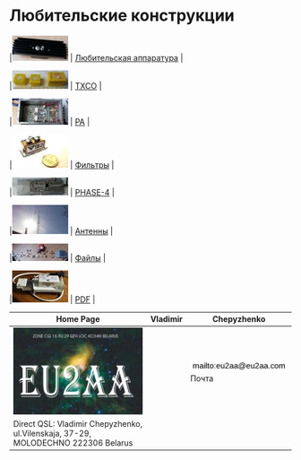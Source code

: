 # Любительские конструкции

|![ ](photo/0LK.jpg) | [Любительская аппаратура](AmRig.md) |

|![ ](photo/0TXCO2.jpg) | [TXCO](TXCO.md) |

|![ ](photo/0PA.jpg) | [PA](PA.md) |

|![ ](photo/0Fil.jpg) | [Фильтры](FIL.md) |

|![ ](photo/0P4.jpg) | [PHASE-4](P4.md) |

|![ ](photo/0Ant1.jpg) | [Антенны](Ant.md) |

|![ ](photo/0LK2.jpg) | [Файлы](FILES.md) |

|![ ](photo/0LK1.jpg) | [PDF](PDF.md) |

| Home Page | Vladimir | Chepyzhenko |
| ------------- | ------------- | ------------- |
|![QSL](photo/22.jpg) | |![mailto](photo/mailto3.png) Почта  |
| Direct QSL: Vladimir Chepyzhenko, ul.Vilenskaja, 37-29, MOLODECHNO 222306 Belarus | ||[![RM1_AO-21_RS14](photo/28.jpg)](http://eu2aa.qrz.ru)]| [ RM1_AO-21_RS14 ](http://eu2aa.qrz.ru)||

  

